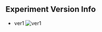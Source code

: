 ## Experiment Version Info
- ver1 
![ver1](https://user-images.githubusercontent.com/36884391/174763615-2a447f4e-bdeb-4607-aec7-a5d1079583b4.png)